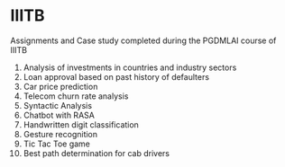 # IIITB
Assignments and Case study completed during the PGDMLAI course of IIITB

1. Analysis of investments in countries and industry sectors
2. Loan approval based on past history of defaulters
3. Car price prediction
4. Telecom churn rate analysis
5. Syntactic Analysis
6. Chatbot with RASA
7. Handwritten digit classification
8. Gesture recognition
9. Tic Tac Toe game
10. Best path determination for cab drivers 